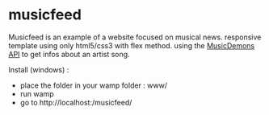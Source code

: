 # musicfeed
Musicfeed is an example of a website focused on musical news.
responsive template using only html5/css3 with flex method.
using the [MusicDemons API](https://musicdemons.com/api) to get infos about an artist song.

Install (windows) :

- place the folder in your wamp folder : www/
- run wamp
- go to http://localhost:/musicfeed/
